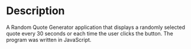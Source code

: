 # Description

A Random Quote Generator application that displays a randomly selected quote every 30 seconds or each time the user clicks the button. The program was written in JavaScript.
